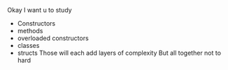 Okay
I want u to study
* Constructors
* methods
* overloaded constructors
* classes
* structs
Those will each add layers of complexity
But all together not to hard
